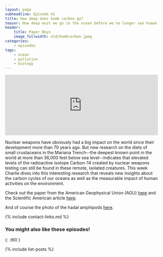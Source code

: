 ```yaml
---
layout: page
subheadline: Episode 41
title: How deep does bomb carbon go?
teaser: How deep must we go in the ocean before we no longer see human traces?
header:
    title: Paper Boys
    image_fullwidth: old/bombcarbon.jpeg
categories:
    - episodes
tags:
    - ocean
    - pollution
    - biology
---
```


<iframe src="https://pinecast.com/player/b85cfbb8-cbcb-47f9-a0ba-94603d021604?theme=thick" seamless height="200" style="border:0" class="pinecast-embed" frameborder="0" width="100%"></iframe>

Nuclear weapons have obviously had a big impact on the world since their development more than 70 years ago. But new research on the diets of small crustaceans in the Mariana Trench--the deepest known point in the world at more than 36,000 feet below sea level--indicates that elevated levels of the radioactive isotope Carbon-14 created by nuclear weapons testing can still be found in these remote, isolated creatures. This week Charlie dives into this interesting research that reveals new insights about the carbon cycles of our oceans as well as the measurable impact of human activities on the environment.

Check out the paper from the American Geophysical Union (AGU) [here](https://agupubs.onlinelibrary.wiley.com/doi/10.1029/2018GL081514) and the Scientific American article [here](https://www.scientificamerican.com/article/bomb-carbon-has-been-found-in-deep-ocean-creatures/?redirect=1).

And of course the photo of the hadal amphipods [here](https://schmidtocean.org/cruise-log-post/the-deepest-living-animals/).

{% include contact-links.md %}


### You might also like these episodes!
{: .t60 }

{% include list-posts %}


